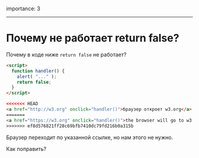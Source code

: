 importance: 3

---

# Почему не работает return false?

Почему в коде ниже `return false` не работает?

```html autorun run
<script>
  function handler() {
    alert( "..." );
    return false;
  }
</script>

<<<<<<< HEAD
<a href="http://w3.org" onclick="handler()">браузер откроет w3.org</a>
=======
<a href="https://w3.org" onclick="handler()">the browser will go to w3.org</a>
>>>>>>> ef8d576821ff28c69bfb7410dc79fd216b0a315b
```

Браузер переходит по указанной ссылке, но нам этого не нужно.

Как поправить?
